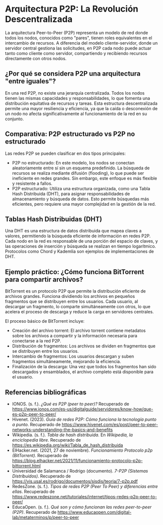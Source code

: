 # Arquitectura P2P: La Revolución Descentralizada <br>
La arquitectura Peer-to-Peer (P2P) representa un modelo de red donde todos los nodos, conocidos como "pares", tienen roles equivalentes en el intercambio de recursos. A diferencia del modelo cliente-servidor, donde un servidor central gestiona las solicitudes, en P2P cada nodo puede actuar tanto como cliente como servidor, compartiendo y recibiendo recursos directamente con otros nodos.
<br>
## ¿Por qué se considera P2P una arquitectura "entre iguales"? <br>
En una red P2P, no existe una jerarquía centralizada. Todos los nodos tienen las mismas capacidades y responsabilidades, lo que fomenta una distribución equitativa de recursos y tareas. Esta estructura descentralizada permite una mayor resiliencia y eficiencia, ya que la caída o desconexión de un nodo no afecta significativamente al funcionamiento de la red en su conjunto. 
<br>
## Comparativa: P2P estructurado vs P2P no estructurado <br>
Las redes P2P se pueden clasificar en dos tipos principales: <br>
- P2P no estructurado: En este modelo, los nodos se conectan aleatoriamente entre sí sin un esquema predefinido. La búsqueda de recursos se realiza mediante difusión (flooding), lo que puede ser ineficiente en redes grandes. Sin embargo, este enfoque es más flexible y resistente a fallos. <br>
- P2P estructurado: Utiliza una estructura organizada, como una Tabla Hash Distribuida (DHT), para asignar responsabilidades de almacenamiento y búsqueda de datos. Esto permite búsquedas más eficientes, pero requiere una mayor complejidad en la gestión de la red. <br>
## Tablas Hash Distribuidas (DHT) <br>
Una DHT es una estructura de datos distribuida que mapea claves a valores, permitiendo la búsqueda eficiente de información en redes P2P. Cada nodo en la red es responsable de una porción del espacio de claves, y las operaciones de inserción y búsqueda se realizan en tiempo logarítmico. Protocolos como Chord y Kademlia son ejemplos de implementaciones de DHT.
<br>
## Ejemplo práctico: ¿Cómo funciona BitTorrent para compartir archivos? <br>
BitTorrent es un protocolo P2P que permite la distribución eficiente de archivos grandes. Funciona dividiendo los archivos en pequeños fragmentos que se distribuyen entre los usuarios. Cada usuario, al descargar un fragmento, lo comparte simultáneamente con otros, lo que acelera el proceso de descarga y reduce la carga en servidores centrales.
<br>

El proceso básico de BitTorrent incluye: <br>

- Creación del archivo torrent: El archivo torrent contiene metadatos sobre los archivos a compartir y la información necesaria para conectarse a la red P2P.<br>
- Distribución de fragmentos: Los archivos se dividen en fragmentos que se distribuyen entre los usuarios.<br>
- Intercambio de fragmentos: Los usuarios descargan y suben fragmentos simultáneamente, mejorando la eficiencia.<br>
- Finalización de la descarga: Una vez que todos los fragmentos han sido descargados y ensamblados, el archivo completo está disponible para el usuario.<br>

## Referencias bibliográficas
- IONOS. (s. f.). *¿Qué es P2P (peer to peer)?* Recuperado de https://www.ionos.com/es-us/digitalguide/servidores/know-how/que-es-p2p-peer-to-peer/  
- Hivenet. (2023). *Guía de redes P2P: Cómo funciona la tecnología punto a punto*. Recuperado de https://www.hivenet.com/es/post/peer-to-peer-networks-understanding-the-basics-and-benefits  
- Wikipedia. (s. f.). *Tabla de hash distribuida*. En *Wikipedia, la enciclopedia libre*. Recuperado de https://es.wikipedia.org/wiki/Tabla_de_hash_distribuida  
- ElHacker.net. (2021, 27 de noviembre). *Funcionamiento Protocolo p2p (BitTorrent)*. Recuperado de https://blog.elhacker.net/2021/11/funcionamiento-protocolo-p2p-bittorrent.html  
- Universidad de Salamanca / Rodrigo (documento). *7-P2P (Sistemas Distribuidos)*. Recuperado de https://vis.usal.es/rodrigo/documentos/sisdis/teoria/7-p2p.pdf  
- RedesZone. (s. f.). *Tipos de redes P2P (Peer To Peer) y diferencias entre ellas*. Recuperado de https://www.redeszone.net/tutoriales/internet/tipos-redes-p2p-peer-to-peer/  
- EducaOpen. (s. f.). *Qué son y cómo funcionan las redes peer-to-peer (P2P)*. Recuperado de https://www.educaopen.com/digital-lab/metaterminos/p/peer-to-peer  
